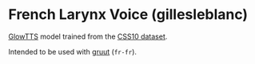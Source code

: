 # French Larynx Voice (gillesleblanc)

[GlowTTS](https://github.com/rhasspy/glow-tts-train) model trained from the [CSS10 dataset](http://kaggle.com/bryanpark/french-single-speaker-speech-dataset).

Intended to be used with [gruut](https://github.com/rhasspy/gruut) (`fr-fr`).
